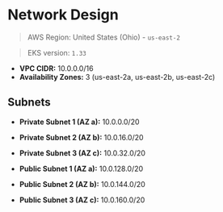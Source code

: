 # Network Design

> AWS Region: United States (Ohio) - `us-east-2`

> EKS version: `1.33`

- **VPC CIDR:** 10.0.0.0/16
- **Availability Zones:** 3 (us-east-2a, us-east-2b, us-east-2c)

## Subnets

- **Private Subnet 1 (AZ a):** 10.0.0.0/20
- **Private Subnet 2 (AZ b):** 10.0.16.0/20
- **Private Subnet 3 (AZ c):** 10.0.32.0/20

- **Public Subnet 1 (AZ a):** 10.0.128.0/20
- **Public Subnet 2 (AZ b):** 10.0.144.0/20
- **Public Subnet 3 (AZ c):** 10.0.160.0/20
